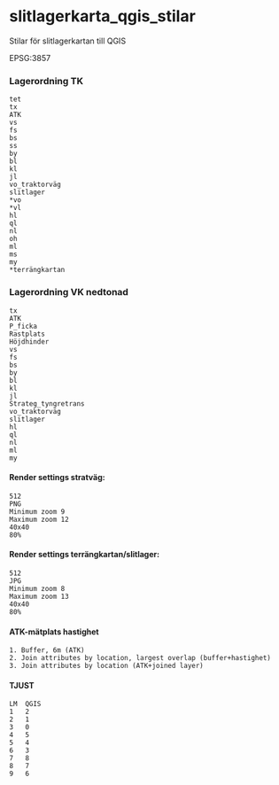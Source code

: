 # slitlagerkarta_qgis_stilar

Stilar för slitlagerkartan till QGIS

EPSG:3857

### Lagerordning TK
	tet
	tx  
	ATK  
	vs  
	fs  
	bs  
	ss  
	by  
	bl  
	kl  
	jl  
	vo_traktorväg  
	slitlager  
	*vo  
	*vl  
	hl  
	ql  
	nl  
	oh  
	ml  
	ms  
	my  
	*terrängkartan  

### Lagerordning VK nedtonad  
	tx  
	ATK  
	P_ficka  
	Rastplats  
	Höjdhinder  
	vs  
	fs  
	bs  
	by  
	bl  
	kl  
	jl  
	Strateg_tyngretrans  
	vo_traktorväg  
	slitlager  
	hl  
	ql  
	nl  
	ml  
	my  

#### Render settings stratväg:
	512  
	PNG  
	Minimum zoom 9  
	Maximum zoom 12  
	40x40  
	80%  

#### Render settings terrängkartan/slitlager:
	512  
	JPG  
	Minimum zoom 8  
	Maximum zoom 13  
	40x40  
	80%  

#### ATK-mätplats hastighet
	1. Buffer, 6m (ATK)    
	2. Join attributes by location, largest overlap (buffer+hastighet)  
	3. Join attributes by location (ATK+joined layer)

#### TJUST						
	LM	QGIS  
	1	2  
	2	1  
	3	0  
	4	5  
	5	4  
	6	3  
	7	8  
	8	7  
	9	6  
